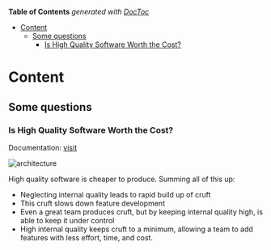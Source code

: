 <!-- START doctoc generated TOC please keep comment here to allow auto update -->
<!-- DON'T EDIT THIS SECTION, INSTEAD RE-RUN doctoc TO UPDATE -->
**Table of Contents**  *generated with [DocToc](https://github.com/thlorenz/doctoc)*

- [Content](#content)
  - [Some questions](#some-questions)
    - [Is High Quality Software Worth the Cost?](#is-high-quality-software-worth-the-cost)

<!-- END doctoc generated TOC please keep comment here to allow auto update -->


# Content

## Some questions 

### Is High Quality Software Worth the Cost?

Documentation: [visit](https://martinfowler.com/articles/is-quality-worth-cost.html)

![architecture](./img/impact_of_internal_quality.png)

High quality software is cheaper to produce. Summing all of this up:

- Neglecting internal quality leads to rapid build up of cruft
- This cruft slows down feature development
- Even a great team produces cruft, but by keeping internal quality high, is able to keep it under control
- High internal quality keeps cruft to a minimum, allowing a team to add features with less effort, time, and cost.